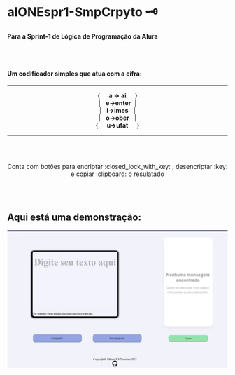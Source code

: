 # alONEspr1-SmpCrpyto :old_key:

 **Para a Sprint-1 de Lógica de Programação da Alura**

<br><br>

 ####  Um codificador simples que atua com a cifra: <br>
___
 <div align="center">
{ &nbsp; &nbsp; <strong>a -> ai</strong>  &nbsp; &nbsp; }<br>
| &nbsp; <strong>e->enter</strong>&nbsp; |<br>
| &nbsp; <strong>i->imes</strong> &nbsp; |<br>
| &nbsp; <strong>o->ober</strong> &nbsp; |<br>
{ &nbsp; &nbsp; <strong>u->ufat</strong> &nbsp; &nbsp;  }
 </div>

 ___

<br><br>

<p align="center"> Conta com botões para encriptar :closed_lock_with_key: , desencriptar :key: e copiar :clipboard: o resulatado  </p>
<br><br>

## Aqui está uma demonstração:

<div align="center">

![Funcionamento no desktop](resources/desktop-1.gif)

</div>
